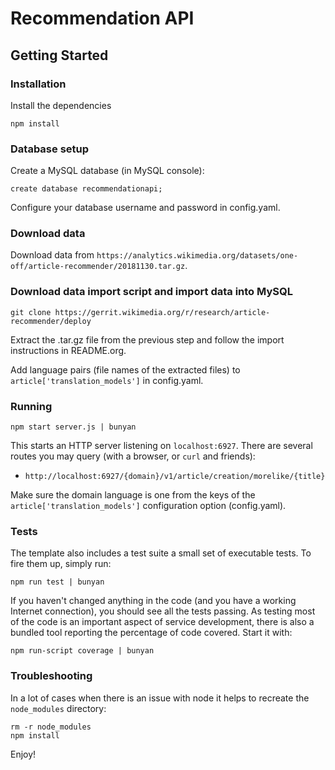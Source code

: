 # Recommendation API

## Getting Started

### Installation
Install the dependencies
```
npm install
```

### Database setup
Create a MySQL database (in MySQL console):
```
create database recommendationapi;
```

Configure your database username and password in config.yaml.

### Download data
Download data from `https://analytics.wikimedia.org/datasets/one-off/article-recommender/20181130.tar.gz`.

### Download data import script and import data into MySQL
```
git clone https://gerrit.wikimedia.org/r/research/article-recommender/deploy
```
Extract the .tar.gz file from the previous step and follow the import
instructions in README.org.

Add language pairs (file names of the extracted files) to
`article['translation_models']` in config.yaml.

### Running
```
npm start server.js | bunyan
```

This starts an HTTP server listening on `localhost:6927`. There are several
routes you may query (with a browser, or `curl` and friends):

* `http://localhost:6927/{domain}/v1/article/creation/morelike/{title}`

Make sure the domain language is one from the keys of the
`article['translation_models']` configuration option (config.yaml).

### Tests

The template also includes a test suite a small set of executable tests. To fire
them up, simply run:

```
npm run test | bunyan
```

If you haven't changed anything in the code (and you have a working Internet
connection), you should see all the tests passing. As testing most of the code
is an important aspect of service development, there is also a bundled tool
reporting the percentage of code covered. Start it with:

```
npm run-script coverage | bunyan
```

### Troubleshooting

In a lot of cases when there is an issue with node it helps to recreate the
`node_modules` directory:

```
rm -r node_modules
npm install
```

Enjoy!

